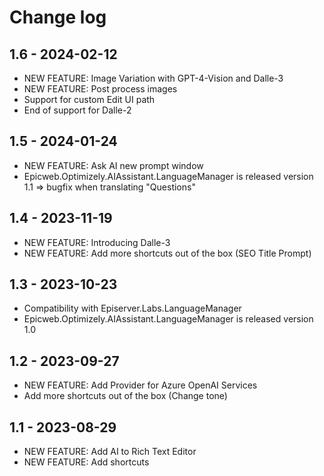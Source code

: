 # Change log

## 1.6 - 2024-02-12
- NEW FEATURE: Image Variation with GPT-4-Vision and Dalle-3
- NEW FEATURE: Post process images
- Support for custom Edit UI path
- End of support for Dalle-2

## 1.5 - 2024-01-24
- NEW FEATURE: Ask AI new prompt window
- Epicweb.Optimizely.AIAssistant.LanguageManager is released version 1.1 => bugfix when translating "Questions" 

## 1.4 - 2023-11-19
- NEW FEATURE: Introducing Dalle-3
- NEW FEATURE: Add more shortcuts out of the box (SEO Title Prompt)

## 1.3 - 2023-10-23
- Compatibility with Episerver.Labs.LanguageManager
- Epicweb.Optimizely.AIAssistant.LanguageManager is released version 1.0

## 1.2 - 2023-09-27
- NEW FEATURE: Add Provider for Azure OpenAI Services
- Add more shortcuts out of the box (Change tone)

## 1.1 - 2023-08-29
- NEW FEATURE: Add AI to Rich Text Editor
- NEW FEATURE: Add shortcuts
